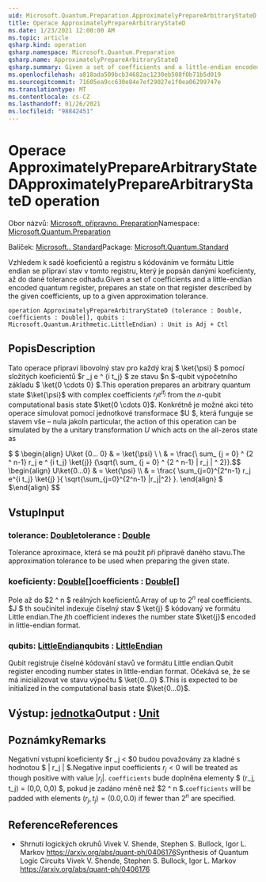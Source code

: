 ```yaml
---
uid: Microsoft.Quantum.Preparation.ApproximatelyPrepareArbitraryStateD
title: Operace ApproximatelyPrepareArbitraryStateD
ms.date: 1/23/2021 12:00:00 AM
ms.topic: article
qsharp.kind: operation
qsharp.namespace: Microsoft.Quantum.Preparation
qsharp.name: ApproximatelyPrepareArbitraryStateD
qsharp.summary: Given a set of coefficients and a little-endian encoded quantum register, prepares an state on that register described by the given coefficients, up to a given approximation tolerance.
ms.openlocfilehash: a818ada509bcb34682ac1230eb508f0b71b5d019
ms.sourcegitcommit: 71605ea9cc630e84e7ef29027e1f0ea06299747e
ms.translationtype: MT
ms.contentlocale: cs-CZ
ms.lasthandoff: 01/26/2021
ms.locfileid: "98842451"
---
```

# <a name="approximatelypreparearbitrarystated-operation"></a><span data-ttu-id="ff046-102">Operace ApproximatelyPrepareArbitraryStateD</span><span class="sxs-lookup"><span data-stu-id="ff046-102">ApproximatelyPrepareArbitraryStateD operation</span></span>

<span data-ttu-id="ff046-103">Obor názvů: [Microsoft. přípravno. Preparation](xref:Microsoft.Quantum.Preparation)</span><span class="sxs-lookup"><span data-stu-id="ff046-103">Namespace: [Microsoft.Quantum.Preparation](xref:Microsoft.Quantum.Preparation)</span></span>

<span data-ttu-id="ff046-104">Balíček: [Microsoft.. Standard](https://nuget.org/packages/Microsoft.Quantum.Standard)</span><span class="sxs-lookup"><span data-stu-id="ff046-104">Package: [Microsoft.Quantum.Standard](https://nuget.org/packages/Microsoft.Quantum.Standard)</span></span>


<span data-ttu-id="ff046-105">Vzhledem k sadě koeficientů a registru s kódováním ve formátu Little endian se připraví stav v tomto registru, který je popsán danými koeficienty, až do dané tolerance odhadu.</span><span class="sxs-lookup"><span data-stu-id="ff046-105">Given a set of coefficients and a little-endian encoded quantum register, prepares an state on that register described by the given coefficients, up to a given approximation tolerance.</span></span>

```qsharp
operation ApproximatelyPrepareArbitraryStateD (tolerance : Double, coefficients : Double[], qubits : Microsoft.Quantum.Arithmetic.LittleEndian) : Unit is Adj + Ctl
```


## <a name="description"></a><span data-ttu-id="ff046-106">Popis</span><span class="sxs-lookup"><span data-stu-id="ff046-106">Description</span></span>

<span data-ttu-id="ff046-107">Tato operace připraví libovolný stav pro každý kraj $ \ket{\psi} $ pomocí složitých koeficientů $r _j e ^ {i t_j} $ ze stavu $n $-qubit výpočetního základu $ \ket{0 \cdots 0} $.</span><span class="sxs-lookup"><span data-stu-id="ff046-107">This operation prepares an arbitrary quantum state $\ket{\psi}$ with complex coefficients $r_j e^{i t_j}$ from the $n$-qubit computational basis state $\ket{0 \cdots 0}$.</span></span>
<span data-ttu-id="ff046-108">Konkrétně je možné akci této operace simulovat pomocí jednotkové transformace $U $, která funguje se stavem vše – nula jako</span><span class="sxs-lookup"><span data-stu-id="ff046-108">In particular, the action of this operation can be simulated by the a unitary transformation $U$ which acts on the all-zeros state as</span></span>

<span data-ttu-id="ff046-109">$ $ \begin{align} U\ket {0... 0} & = \ket{\psi} \\ \\ & = \frac{\ sum_ {j = 0} ^ {2 ^ n-1} r_j e ^ {i t_j} \ket{j}} {\sqrt{\ sum_ {j = 0} ^ {2 ^ n-1} | r_j | ^ 2}}.</span><span class="sxs-lookup"><span data-stu-id="ff046-109">$$ \begin{align} U\ket{0...0} & = \ket{\psi} \\\\ & = \frac{ \sum_{j=0}^{2^n-1} r_j e^{i t_j} \ket{j} }{ \sqrt{\sum_{j=0}^{2^n-1} |r_j|^2} }.</span></span>
<span data-ttu-id="ff046-110">\end{align} $ $</span><span class="sxs-lookup"><span data-stu-id="ff046-110">\end{align} $$</span></span>

## <a name="input"></a><span data-ttu-id="ff046-111">Vstup</span><span class="sxs-lookup"><span data-stu-id="ff046-111">Input</span></span>

### <a name="tolerance--double"></a><span data-ttu-id="ff046-112">tolerance: [Double](xref:microsoft.quantum.lang-ref.double)</span><span class="sxs-lookup"><span data-stu-id="ff046-112">tolerance : [Double](xref:microsoft.quantum.lang-ref.double)</span></span>

<span data-ttu-id="ff046-113">Tolerance aproximace, která se má použít při přípravě daného stavu.</span><span class="sxs-lookup"><span data-stu-id="ff046-113">The approximation tolerance to be used when preparing the given state.</span></span>


### <a name="coefficients--double"></a><span data-ttu-id="ff046-114">koeficienty: [Double](xref:microsoft.quantum.lang-ref.double)[]</span><span class="sxs-lookup"><span data-stu-id="ff046-114">coefficients : [Double](xref:microsoft.quantum.lang-ref.double)[]</span></span>

<span data-ttu-id="ff046-115">Pole až do $2 ^ n $ reálných koeficientů.</span><span class="sxs-lookup"><span data-stu-id="ff046-115">Array of up to $2^n$ real coefficients.</span></span> <span data-ttu-id="ff046-116">$J $ th součinitel indexuje číselný stav $ \ket{j} $ kódovaný ve formátu Little endian.</span><span class="sxs-lookup"><span data-stu-id="ff046-116">The $j$th coefficient indexes the number state $\ket{j}$ encoded in little-endian format.</span></span>


### <a name="qubits--littleendian"></a><span data-ttu-id="ff046-117">qubits: [LittleEndian](xref:Microsoft.Quantum.Arithmetic.LittleEndian)</span><span class="sxs-lookup"><span data-stu-id="ff046-117">qubits : [LittleEndian](xref:Microsoft.Quantum.Arithmetic.LittleEndian)</span></span>

<span data-ttu-id="ff046-118">Qubit registruje číselné kódování stavů ve formátu Little endian.</span><span class="sxs-lookup"><span data-stu-id="ff046-118">Qubit register encoding number states in little-endian format.</span></span> <span data-ttu-id="ff046-119">Očekává se, že se má inicializovat ve stavu výpočtu $ \ket{0...0} $.</span><span class="sxs-lookup"><span data-stu-id="ff046-119">This is expected to be initialized in the computational basis state $\ket{0...0}$.</span></span>



## <a name="output--unit"></a><span data-ttu-id="ff046-120">Výstup: [jednotka](xref:microsoft.quantum.lang-ref.unit)</span><span class="sxs-lookup"><span data-stu-id="ff046-120">Output : [Unit](xref:microsoft.quantum.lang-ref.unit)</span></span>



## <a name="remarks"></a><span data-ttu-id="ff046-121">Poznámky</span><span class="sxs-lookup"><span data-stu-id="ff046-121">Remarks</span></span>

<span data-ttu-id="ff046-122">Negativní vstupní koeficienty $r _j < $0 budou považovány za kladné s hodnotou $ | r_j | $.</span><span class="sxs-lookup"><span data-stu-id="ff046-122">Negative input coefficients $r_j < 0$ will be treated as though positive with value $|r_j|$.</span></span> <span data-ttu-id="ff046-123">`coefficients` bude doplněna elementy $ (r_j, t_j) = (0,0, 0,0) $, pokud je zadáno méně než $2 ^ n $.</span><span class="sxs-lookup"><span data-stu-id="ff046-123">`coefficients` will be padded with elements $(r_j, t_j) = (0.0, 0.0)$ if fewer than $2^n$ are specified.</span></span>

## <a name="references"></a><span data-ttu-id="ff046-124">Reference</span><span class="sxs-lookup"><span data-stu-id="ff046-124">References</span></span>

- <span data-ttu-id="ff046-125">Shrnutí logických okruhů Vivek V. Shende, Stephen S. Bullock, Igor L. Markov https://arxiv.org/abs/quant-ph/0406176</span><span class="sxs-lookup"><span data-stu-id="ff046-125">Synthesis of Quantum Logic Circuits Vivek V. Shende, Stephen S. Bullock, Igor L. Markov https://arxiv.org/abs/quant-ph/0406176</span></span>